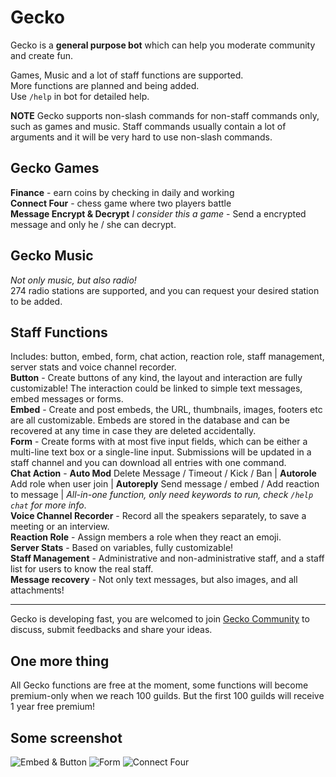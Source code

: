 # Gecko

Gecko is a **general purpose bot** which can help you moderate community and create fun.  

Games, Music and a lot of staff functions are supported.  
More functions are planned and being added.  
Use `/help` in bot for detailed help.

**NOTE** Gecko supports non-slash commands for non-staff commands only, such as games and music. Staff commands usually contain a lot of arguments and it will be very hard to use non-slash commands.

## Gecko Games

**Finance** - earn coins by checking in daily and working  
**Connect Four** - chess game where two players battle  
**Message Encrypt & Decrypt** *I consider this a game* - Send a encrypted message and only he / she can decrypt.  

## Gecko Music

*Not only music, but also radio!*  
274 radio stations are supported, and you can request your desired station to be added.  

## Staff Functions

Includes: button, embed, form, chat action, reaction role, staff management, server stats and voice channel recorder.  
**Button** - Create buttons of any kind, the layout and interaction are fully customizable! The interaction could be linked to simple text messages, embed messages or forms.  
**Embed** - Create and post embeds, the URL, thumbnails, images, footers etc are all customizable. Embeds are stored in the database and can be recovered at any time in case they are deleted accidentally.  
**Form** - Create forms with at most five input fields, which can be either a multi-line text box or a single-line input. Submissions will be updated in a staff channel and you can download all entries with one command.  
**Chat Action** - **Auto Mod** Delete Message / Timeout / Kick / Ban | **Autorole** Add role when user join | **Autoreply** Send message / embed / Add reaction to message | *All-in-one function, only need keywords to run, check `/help chat` for more info*.  
**Voice Channel Recorder** - Record all the speakers separately, to save a meeting or an interview.  
**Reaction Role** - Assign members a role when they react an emoji.  
**Server Stats** - Based on variables, fully customizable!  
**Staff Management** - Administrative and non-administrative staff, and a staff list for users to know the real staff.  
**Message recovery** - Not only text messages, but also images, and all attachments!  

---

Gecko is developing fast, you are welcomed to join [Gecko Community](https://discord.gg/wNTaaBZ5qd) to discuss, submit feedbacks and share your ideas.  

## One more thing

All Gecko functions are free at the moment, some functions will become premium-only when we reach 100 guilds. But the first 100 guilds will receive 1 year free premium!

## Some screenshot
![Embed & Button](https://cdn.discordapp.com/attachments/961135600830926878/961135616106590238/unknown.png)
![Form](https://cdn.discordapp.com/attachments/961135600830926878/961135779529232384/unknown.png)
![Connect Four](https://cdn.discordapp.com/attachments/961135600830926878/961136034597445682/unknown.png)  
